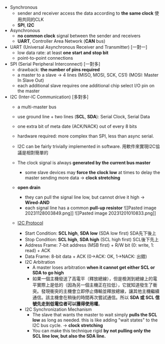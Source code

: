 * Synchronous
	* sender and receiver access the data according to **the same clock** 使用共同的CLK
	* **SPI**, **I2C**
* Asynchronous
	* **no common clock** signal between the sender and receivers
	* **UART**, Controller Area Network (**CAN** bus)
* UART (Universal Asynchronous Receiver and Transmitter) [一對一]
	* low data rate: at least **one start and stop bit**
	* point-to-point connections 
* SPI (Serial Peripheral Interconnect) [一對多]
	* drawback: **the number of pins required**
	* a master to a slave → 4 lines (MISO, MOSI, SCK, CS1) (MOSI: Master In Slave Out)
	* each additional slave requires one additional chip select I/O pin on the master
* I2C (Inter-IC Communication) [多對多]
	* a multi-master bus
	* use ground line + two lines (**SCL**, **SDA**): Serial Clock, Serial Data
	* one extra bit of meta date (ACK/NACK) out of every 8 bits
	* hardware required: more complex than SPI, less than async serial.
	* I2C can be fairly trivially implemented in software. 用軟件來實現I2C協議是相對簡單的
	* The clock signal is always **generated by the current bus master**
		* some slave devices may **force the clock low** at times to delay the master sending more data → **clock stretching** 
	* **open drain**
		* they can pull the signal line low, but cannot drive it high → **Wired-AND**
		* each signal line has a common **pull-up resistor**
	 ![[Pasted image 20231128003849.png]]
![[Pasted image 20231201010833.png]]
  
  * [I2C Protocol](https://ithelp.ithome.com.tw/articles/10269863?sc=rss.iron)
	* Start Condition: **SCL high**, **SDA low** (SDA low first) SDA先下後上
	* Stop Condition: **SCL high**, **SDA high** (SCL high first) SCL後下先上
	* Address Frame: 7-bit address (MSB first) + R/W bit (0: write, 1: read) + ACK
	* Data Frame: 8-bit data + ACK (0→ACK: OK, 1→NACK: 出錯)
	* I2C Arbitration
		* A master loses arbitration **when it cannot get either SCL or SDA to go high** 
		* 如果一個主機發送了高電平（釋放總線），但是檢測到總線上的電平實際上是低的（因為另一個主機正在拉低），它就知道發生了衝突。發現衝突的主機會立即停止傳輸並釋放總線，讓其他主機繼續通信。該主機會在稍後的時間再次嘗試通信。所以 **SDA 或 SCL 信號先走到低電位者可以獲得使用權**。
	* I2C Synchronization Mechanism
		* The slave that wants the master to wait simply **pulls the SCL low** as long as needed. this is like adding "wait states" to the I2C bus cycle. → **clock stretching**
		* You can make this technique rigid **by not pulling only the SCL line low, but also the SDA line.**